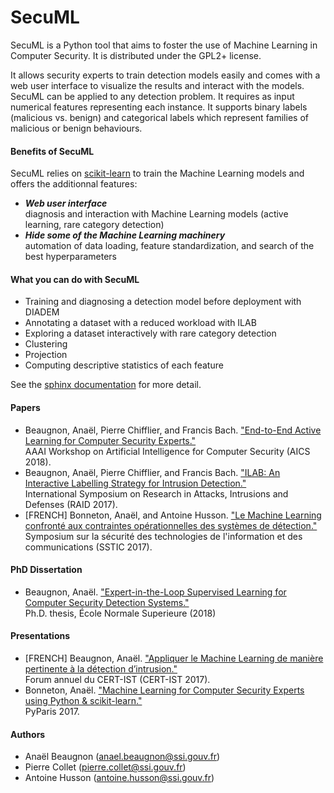 # SecuML
SecuML is a Python tool that aims to foster the use of Machine Learning in Computer Security. It is distributed under the GPL2+ license.

It allows security experts to train detection models easily and comes with a web user interface to visualize the results and interact with the models.
SecuML can be applied to any detection problem. It requires as input numerical features representing each instance.
It supports binary labels (malicious vs. benign) and categorical labels which represent families of malicious or benign behaviours.

#### Benefits of SecuML
SecuML relies on [scikit-learn](https://www.scikit-learn.org/stable/index.html) to train the Machine Learning models
and offers the additionnal features:
* **_Web user interface_**   
  diagnosis and interaction with Machine Learning models (active learning, rare category detection)
* **_Hide some of the Machine Learning machinery_**   
  automation of data loading, feature standardization, and search of the best hyperparameters

#### What you can do with SecuML
* Training and diagnosing a detection model before deployment with DIADEM
* Annotating a dataset with a reduced workload with ILAB
* Exploring a dataset interactively with rare category detection
* Clustering
* Projection
* Computing descriptive statistics of each feature

See the [sphinx documentation](https://anssi-fr.github.io/SecuML/) for more detail.

#### Papers
* Beaugnon, Anaël, Pierre Chifflier, and Francis Bach. ["End-to-End Active Learning for Computer Security Experts."](https://www.ssi.gouv.fr/uploads/2018/02/end-to-end-active-learning-for-computer-security-experts_abeaugnon_pchifflier_fbach_anssi_inria.pdf)   
AAAI Workshop on Artificial Intelligence for Computer Security (AICS 2018).
* Beaugnon, Anaël, Pierre Chifflier, and Francis Bach. ["ILAB: An Interactive Labelling Strategy for Intrusion Detection."](https://www.ssi.gouv.fr/uploads/2017/09/ilab_beaugnonchifflierbach_raid2017.pdf)   
International Symposium on Research in Attacks, Intrusions and Defenses (RAID 2017).
* [FRENCH] Bonneton, Anaël, and Antoine Husson. ["Le Machine Learning confronté aux contraintes opérationnelles des systèmes de détection."](https://www.sstic.org/media/SSTIC2017/SSTIC-actes/le_machine_learning_confront_aux_contraintes_oprat/SSTIC2017-Article-le_machine_learning_confront_aux_contraintes_oprationnelles_des_systmes_de_dtection-bonneton_husson.pdf)   
Symposium sur la sécurité des technologies de l'information et des communications (SSTIC 2017).

#### PhD Dissertation
* Beaugnon, Anaël. ["Expert-in-the-Loop Supervised Learning for Computer Security Detection Systems."](https://www.ssi.gouv.fr/uploads/2018/06/beaugnon-a_these_manuscrit.pdf)   
Ph.D. thesis, École Normale Superieure (2018)

#### Presentations
* [FRENCH] Beaugnon, Anaël. ["Appliquer le Machine Learning de manière pertinente à la détection d’intrusion."](https://www.cert-ist.com/pub/files/Forum2017-03-Anael_Beaugnon-Machine-Learning.pdf)   
Forum annuel du CERT-IST (CERT-IST 2017).
* Bonneton, Anaël. ["Machine Learning for Computer Security Experts using Python & scikit-learn."](http://pyparis.org/talks.html#39d62c68337f89d3c879fff02b88e23b)   
PyParis 2017.

#### Authors
* Anaël Beaugnon (anael.beaugnon@ssi.gouv.fr)
* Pierre Collet (pierre.collet@ssi.gouv.fr)
* Antoine Husson (antoine.husson@ssi.gouv.fr)
